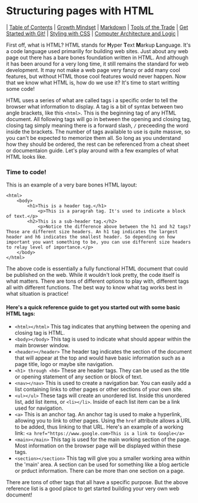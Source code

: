 # Structuring pages with HTML

| [Table of Contents](https://penjoe.github.io/learning-journal/) | [Growth Mindset](https://penjoe.github.io/learning-journal/growth-mindset) | [Markdown](https://penjoe.github.io/learning-journal/markdown) | [Tools of the Trade](https://penjoe.github.io/learning-journal/coders-computer) | [Get Started with Git!](http://penjoe.github.io/learning-journal/git) | [Styling with CSS](http://penjoe.github.io/learning-journal/css) | [Computer Architecture and Logic](https://penjoe.github.io/learning-journal/comp-logic) |

First off, what is HTML? HTML stands for **H**yper **T**ext **M**arkup **L**anguage. It's a code language used primarilly for building web sites. Just about any web page out there has a bare bones foundation written in HTML. And although it has been around for a very long time, it still remains the standard for web development. It may not make a web page very fancy or add many cool features, but without HTML those cool features would never happen. Now that we know what HTML is, how do we use it? It's time to start writting some code!

HTML uses a series of what are called tags i a specific order to tell the browser what information to display. A tag is a bit of syntax between two angle brackets, like this `<html>`. This is the beginning tag of any HTML document. All following tags will go in between the opening and closing tag, closing tag simply meaning there is a forward slash, `/` preceeding the word inside the brackets. The number of tags available to use is quite massve, so you can't be expected to memorize them all. So long as you understand how they should be ordered, the rest can be referenced from a cheat sheet or documentaion guide. Let's play around with a few examples of what HTML looks like.

### **Time to code!**

This is an example of a very bare bones HTML layout:

    <html>
        <body>
            <h1>This is a header tag.</h1>
                <p>This is a paragrah tag. It's used to indicate a block of text.</p>
            <h2>This is a sub-header tag.</h2>
                <p>Notice the difference above between the h1 and h2 tags? Those are different size headers. An h1 tag indicates the largest header and h6 indicates the smallest header. So depending on how important you want something to be, you can use different size headers to relay level of importance.</p>
        </body>
    </html>

The above code is essentially a fully functional HTML document that could be published on the web. While it wouldn't look pretty, the code itself is what matters. There are tons of different options to play with, different tags all with different functions. The best way to know what tag works best in what situation is practice!

#### Here's a quick reference guide to get you started out with some basic HTML tags:

* `<html></html>` This tag indicates that anything between the opening and closing tag is HTML.
* `<body></body>` This tag is used to indicate what should appear within the main browser window.
* `<header></header>` The header tag indicates the section of the document that will appear at the top and would have basic information such as a page title, logo or maybe site navigation.
* `<h1> through <h6>` These are header tags. They can be used as the title or opening statement of any section or block of text.
* `<nav></nav>` This is used to create a navigation bar. You can easily add a list containing links to other pages or other sections of your own site.
* `<ul></ul>` These tags will create an unordered list. Inside this unordered list, add list items, or `<li></li>`. Inside of each list item can be a link used for navigation.
* `<a>` This is an anchor tag. An anchor tag is used to make a hyperlink, allowing you to link to other pages. Using the `href` attribute allows a URL to be added, thus linking to that URL. Here's an example of a working link: `<a href="https://www.google.com>This is a link to Google</a>`
* `<main></main>` This tag is used for the main working section of the page. Most information on the browser page will be displayed within these tags.
* `<section></section>` This tag will give you a smaller working area within the 'main' area. A section can be used for something like a blog aerticle or prduct information. There can be more than one section on a page.

There are tons of other tags that all have a specific purpose. But the above reference list is a good place to get started building your very own web document! 